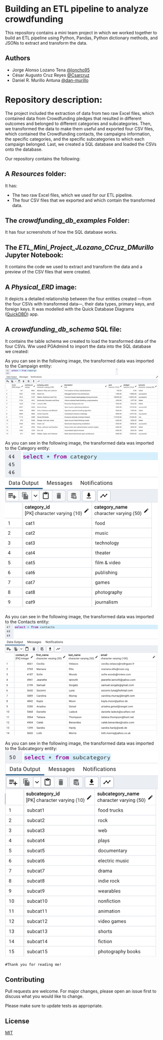 # Building an ETL pipeline to analyze crowdfunding

This repository contains a mini team project in which we worked together to build an ETL pipeline using Python, Pandas, Python dictionary methods, and JSONs to extract and transform the data.

## Authors

- Jorge Alonso Lozano Tena [@loncho95](https://www.github.com/loncho95)
- César Augusto Cruz Reyes [@Csarcruz](https://www.github.com/Csarcruz)
- Daniel R. Murillo Antuna [@dan-murillo](https://www.github.com/dan-murillo)

# Repository description:

The project included the extraction of data from two raw Excel files, which contained data from Crowdfunding pledges that resulted in different outcomes and belonged to different categories and subcategories. Then, we transformed the data to make them useful and exported four CSV files, which contained the Crowdfunding contacts, the campaigns information, the specific categories, and the specific subcategories to which each campaign belonged. Last, we created a SQL database and loaded the CSVs onto the database.

Our repository contains the following:

## A _Resources_ folder:

It has:
- The two raw Excel files, which we used for our ETL pipeline.
- The four CSV files that we exported and which contain the transformed data.

## The _crowdfunding_db_examples_ Folder:

It has four screenshots of how the SQL database works.

## The _ETL_Mini_Project_JLozano_CCruz_DMurillo_ Jupyter Notebook:

It contains the code we used to extract and transform the data and a preview of the CSV files that were created.

## A _Physical_ERD_ image:

It depicts a detailed relationship between the four entities created —from the four CSVs with transformed data—, their data types, primary keys, and foreign keys. It was modelled with the Quick Database Diagrams ([QuickDBD](https://www.quickdatabasediagrams.com/)) app.

## A _crowdfunding_db_schema_ SQL file:

It contains the table schema we created to load the transformed data of the four CSVs. Ww used PGAdmin4 to import the data into the SQL database we created:

As you can see in the following image, the transformed data was imported to the Campaign entity:
![image](https://github.com/loncho95/Crowdfunding_ETL/blob/main/crowdfunding_db_examples/campaign.png)

As you can see in the following image, the transformed data was imported to the Category entity:
![image](https://github.com/loncho95/Crowdfunding_ETL/blob/main/crowdfunding_db_examples/category.png)

As you can see in the following image, the transformed data was imported to the Contacts entity:
![image](https://github.com/loncho95/Crowdfunding_ETL/blob/main/crowdfunding_db_examples/contacts.png)

As you can see in the following image, the transformed data was imported to the Subcategory entity:
![image](https://github.com/loncho95/Crowdfunding_ETL/blob/main/crowdfunding_db_examples/subcategory.png)

```#Thank you for reading me!```

## Contributing

Pull requests are welcome. For major changes, please open an issue first to discuss what you would like to change.

Please make sure to update tests as appropriate.

## License

[MIT](https://choosealicense.com/licenses/mit/)
